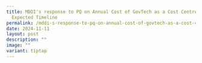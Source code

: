 ```yaml
---
title: MDDI's response to PQ on Annual Cost of GovTech as a Cost Centre and
  Expected Timeline
permalink: /mddi-s-response-to-pq-on-annual-cost-of-govtech-as-a-cost-centre-and-expected-timeline/
date: 2024-11-11
layout: post
description: ""
image: ""
variant: tiptap
---
```

